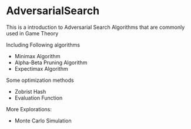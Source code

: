 # AdversarialSearch
This is a introduction to Adversarial Search Algorithms that are commonly used in Game Theory

Including Following algorithms
- Minimax Algorithm
- Alpha-Beta Pruning Algorithm
- Expectimax Algorithm

Some optimization methods
- Zobrist Hash
- Evaluation Function

More Explorations:
- Monte Carlo Simulation
